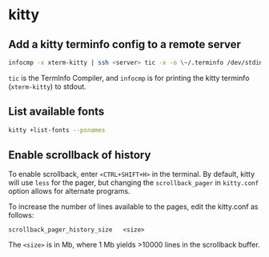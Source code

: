 # kitty

## Add a kitty terminfo config to a remote server

```sh
infocmp -x xterm-kitty | ssh <server> tic -x -o \~/.terminfo /dev/stdin
```

`tic` is the TermInfo Compiler, and `infocmp` is for printing the kitty terminfo
(`xterm-kitty`) to stdout.

## List available fonts

```sh
kitty +list-fonts --psnames
```

## Enable scrollback of history

To enable scrollback, enter `<CTRL+SHIFT+H>` in the terminal. By default, kitty
will use `less` for the pager, but changing the `scrollback_pager` in
`kitty.conf` option allows for alternate programs.

To increase the number of lines available to the pages, edit the kitty.conf as
follows:

```kitty
scrollback_pager_history_size	<size>
```

The `<size>` is in Mb, where 1 Mb yields >10000 lines in the scrollback buffer.
